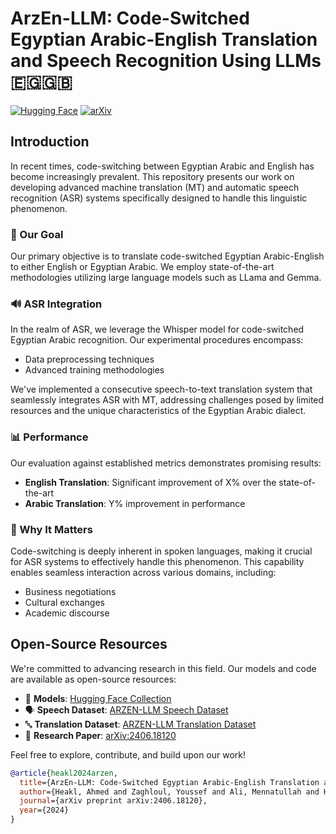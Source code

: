 # ArzEn-LLM: Code-Switched Egyptian Arabic-English Translation and Speech Recognition Using LLMs 🇪🇬🇬🇧

[![Hugging Face](https://img.shields.io/badge/%F0%9F%A4%97%20Hugging%20Face-Models-yellow)](http://huggingface.co/collections/ahmedheakl/arazn-llm-662ceaf12777656607b9524e)
[![arXiv](https://img.shields.io/badge/arXiv-2406.18120-b31b1b.svg)](https://arxiv.org/abs/2406.18120)

## Introduction

In recent times, code-switching between Egyptian Arabic and English has become increasingly prevalent. This repository presents our work on developing advanced machine translation (MT) and automatic speech recognition (ASR) systems specifically designed to handle this linguistic phenomenon.

### 🎯 Our Goal

Our primary objective is to translate code-switched Egyptian Arabic-English to either English or Egyptian Arabic. We employ state-of-the-art methodologies utilizing large language models such as LLama and Gemma.

### 🔊 ASR Integration

In the realm of ASR, we leverage the Whisper model for code-switched Egyptian Arabic recognition. Our experimental procedures encompass:
- Data preprocessing techniques
- Advanced training methodologies

We've implemented a consecutive speech-to-text translation system that seamlessly integrates ASR with MT, addressing challenges posed by limited resources and the unique characteristics of the Egyptian Arabic dialect.

### 📊 Performance

Our evaluation against established metrics demonstrates promising results:
- **English Translation**: Significant improvement of X% over the state-of-the-art
- **Arabic Translation**: Y% improvement in performance

### 🌟 Why It Matters

Code-switching is deeply inherent in spoken languages, making it crucial for ASR systems to effectively handle this phenomenon. This capability enables seamless interaction across various domains, including:
- Business negotiations
- Cultural exchanges
- Academic discourse

## Open-Source Resources

We're committed to advancing research in this field. Our models and code are available as open-source resources:

- 🤗 **Models**: [Hugging Face Collection](http://huggingface.co/collections/ahmedheakl/arazn-llm-662ceaf12777656607b9524e)
- 🗣️ **Speech Dataset**: [ARZEN-LLM Speech Dataset](https://huggingface.co/datasets/ahmedheakl/arzen-llm-speech-ds)
- 🔤 **Translation Dataset**: [ARZEN-LLM Translation Dataset](https://huggingface.co/datasets/ahmedheakl/arzen-llm-dataset)
- 📄 **Research Paper**: [arXiv:2406.18120](https://arxiv.org/abs/2406.18120)

Feel free to explore, contribute, and build upon our work!

```bibtex
@article{heakl2024arzen,
  title={ArzEn-LLM: Code-Switched Egyptian Arabic-English Translation and Speech Recognition Using LLMs},
  author={Heakl, Ahmed and Zaghloul, Youssef and Ali, Mennatullah and Hossam, Rania and Gomaa, Walid},
  journal={arXiv preprint arXiv:2406.18120},
  year={2024}
}
```

